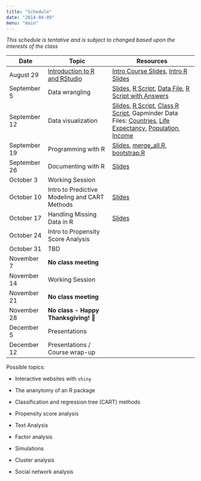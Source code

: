 ```yaml
---
title: "Schedule"
date: "2014-04-09"
menu: "main"
---
```


*This schedule is tentative and is subject to changed based upon the interests of the class*


Date          | Topic                                              | Resources
--------------|----------------------------------------------------|------------
August 29     | [Introduction to R and RStudio](/r/intror/)        | [Intro Course Slides](/slides/01-Intro_to_Course.html), [Intro R Slides](/slides/02-IntroR.html)
September 5   | Data wrangling                                     | [Slides](/slides/2019-09-05-Class.html), [R Script](https://raw.githubusercontent.com/jbryer/EPSY887-Fall2019/master/R/mass_analysis.R), [Data File](https://github.com/jbryer/EPSY887-Fall2019/raw/master/datasets/MathAnxiety.xlsx), [R Script with Answers](https://raw.githubusercontent.com/jbryer/EPSY887-Fall2019/master/R/mass_analysis_answers.R)
September 12  | Data visualization                                 | [Slides](/slides/2019-09-12-Class.html), [R Script](https://raw.githubusercontent.com/jbryer/EPSY887-Fall2019/master/R/gapminder.R), [Class R Script](https://raw.githubusercontent.com/jbryer/EPSY887-Fall2019/master/R/2019-09-12-Class.R), Gapminder Data Files: [Countries](https://github.com/jbryer/EPSY887-Fall2019/blob/master/datasets/gapminder/Data%20Geographies%20-%20v1%20-%20by%20Gapminder.xlsx?raw=true), [Life Expectancy](https://github.com/jbryer/EPSY887-Fall2019/blob/master/datasets/gapminder/lex-by-gapminder.xlsx?raw=true), [Population](https://github.com/jbryer/EPSY887-Fall2019/blob/master/datasets/gapminder/Data%20Population%20-%20v5%20-%201800%20to%202100%20World%20Regions%20and%20Countries%20by%20Gapminder.xlsx?raw=true), [Income](https://github.com/jbryer/EPSY887-Fall2019/blob/master/datasets/gapminder/gdppc_cppp-by-gapminder.xlsx?raw=true)
September 19  | Programming with R                                 | [Slides](/slides/2019-09-19-Class.html), [merge_all.R](https://raw.githubusercontent.com/jbryer/EPSY887-Fall2019/master/R/merge_all.R), [bootstrap.R](https://raw.githubusercontent.com/jbryer/EPSY887-Fall2019/master/R/bootstrap.R)
September 26  | Documenting with R                                 | [Slides](/slides/2019-09-26-Class.html)
October 3     | Working Session                                    |
October 10    | Intro to Predictive Modeling and CART Methods      | [Slides](/slides/IntroPredictiveModeling.html)
October 17    | Handling Missing Data in R                         | [Slides](/slides/MissingData.html)
October 24    | Intro to Propensity Score Analysis                 |
October 31    | TBD                                                |
November 7    | **No class meeting**                               |
November 14   | Working Session                                    |
November 21   | **No class meeting**                               |
November 28   | **No class - Happy Thanksgiving! 🦃**              |
December 5    | Presentations                                      |
December 12   | Presentations / Course wrap-up                     |


Possible topics:

* Interactive websites with `shiny`
* The ananytomy of an R package
* Classification and regression tree (CART) methods
* Propensity score analysis
* Text Analysis
* Factor analysis
* Simulations
* Cluster analysis

* Social network analysis
